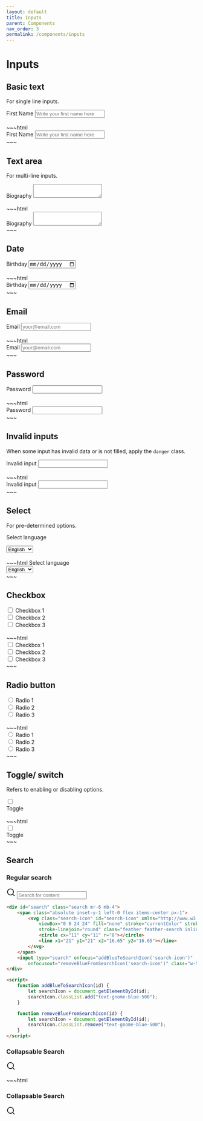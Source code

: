 ```yaml
---
layout: default
title: Inputs
parent: Components
nav_order: 3
permalink: /components/inputs
---
```


# Inputs

## Basic text
For single line inputs.  

<div class="flex flex-col w-1/2 my-4">
    <label for="first-name" >First Name</label>
    <input type="text" id="first-name" class="mt-2" placeholder="Write your first name here">
</div>
<br>
~~~html
<div class="flex flex-col w-1/2">
    <label for="first-name">First Name</label>
    <input type="text" id="first-name" class="mt-2" placeholder="Write your first name here">
</div>
~~~

## Text area
For multi-line inputs.  

<div class="flex flex-col my-4">
    <label for="message" >Biography</label>
    <textarea id="message" class="mt-2"></textarea>
</div>
<br>
~~~html
<div class="flex flex-col">
    <label for="message">Biography</label>
    <textarea id="message" class="mt-2"></textarea>
</div>
~~~

## Date

<div class="flex flex-col my-4">
    <label for="date">Birthday</label>
    <input type="date" class="mt-2" id="date">
</div>
<br>
~~~html
<div class="flex flex-col ">
    <label for="date">Birthday</label>
    <input type="date" class="mt-2" id="date">
</div>
~~~

## Email

<div class="flex flex-col w-1/2 my-4">
    <label for="email" >Email</label>
    <input type="email" class="mt-2" id="email" placeholder="your@email.com">
</div>
<br>
~~~html
<div class="flex flex-col w-1/2 my-4">
    <label for="email" >Email</label>
    <input type="email" class="mt-2" id="email" placeholder="your@email.com">
</div>
~~~

## Password

<div class="flex flex-col w-1/2 my-4">
    <label for="password" >Password</label>
    <input type="password" class="mt-2" id="password">
</div>
<br>
~~~html
<div class="flex flex-col w-1/2">
    <label for="password" >Password</label>
    <input type="password" class="mt-2" id="password">
</div>
~~~

## Invalid inputs
When some input has invalid data or is not filled, apply the `danger` class.  

<div class="flex flex-col w-1/2 my-4">
    <label for="invalid">Invalid input</label>
    <input type="email" class="mt-2 danger" id="invalid">
</div>
<br>
~~~html
<div class="flex flex-col w-1/2">
    <label for="invalid">Invalid input</label>
    <input type="email" class="mt-2 danger" id="invalid">
</div>
~~~

## Select
For pre-determined options.  

<label for="select" class="mt-6">Select language</label>
<div class="inline-block relative mt-2">
    <select class="w-auto form-select cursor-pointer pr-8">
        <option>English</option>
        <option>French</option>
        <option>Spanish</option>
    </select>
</div>
<br>
~~~html
<label for="select" class="mt-6">Select language</label>
<div class="inline-block relative mt-2">
    <select class="w-auto form-select cursor-pointer pr-8">
        <option>English</option>
        <option>French</option>
        <option>Spanish</option>
    </select>
</div>
~~~

## Checkbox

<div class="flex flex-col my-4">
    <div class="inline-flex items-center">
        <input type="checkbox" class="cursor-pointer" name="checkbox-group">
        <span class="ml-2">Checkbox 1</span>
    </div>
    <div class="inline-flex items-center">
        <input type="checkbox" class="cursor-pointer" name="checkbox-group">
        <span class="ml-2">Checkbox 2</span>
    </div>
    <div class="inline-flex items-center">
        <input type="checkbox" class="cursor-pointer" name="checkbox-group">
        <span class="ml-2">Checkbox 3</span>
    </div>
</div>
<br>
~~~html
<div class="flex flex-col">
    <div class="inline-flex items-center">
        <input type="checkbox" class="cursor-pointer" name="checkbox-group">
        <span class="ml-2">Checkbox 1</span>
    </div>
    <div class="inline-flex items-center">
        <input type="checkbox" class="cursor-pointer" name="checkbox-group">
        <span class="ml-2">Checkbox 2</span>
    </div>
    <div class="inline-flex items-center">
        <input type="checkbox" class="cursor-pointer" name="checkbox-group">
        <span class="ml-2">Checkbox 3</span>
    </div>
</div>
~~~

## Radio button

<div class="flex flex-col my-4">
    <div class="inline-flex items-center">
        <input type="radio" class="cursor-pointer" name="radio-group">
        <span class="ml-2">Radio 1</span>
    </div>
    <div class="inline-flex items-center">
        <input type="radio" class="cursor-pointer" name="radio-group">
        <span class="ml-2">Radio 2</span>
    </div>
    <div class="inline-flex items-center">
        <input type="radio" class="cursor-pointer" name="radio-group">
        <span class="ml-2">Radio 3</span>
    </div>
</div>
<br>
~~~html
<div class="flex flex-col">
    <div class="inline-flex items-center">
        <input type="radio" class="cursor-pointer" name="radio-group">
        <span class="ml-2">Radio 1</span>
    </div>
    <div class="inline-flex items-center">
        <input type="radio" class="cursor-pointer" name="radio-group">
        <span class="ml-2">Radio 2</span>
    </div>
    <div class="inline-flex items-center">
        <input type="radio" class="cursor-pointer" name="radio-group">
        <span class="ml-2">Radio 3</span>
    </div>
</div>
~~~

## Toggle/ switch
Refers to enabling or disabling options.

<div class="my-4">
    <div class="toggle">
        <input type="checkbox" name="toggle" id="toggle" class="toggle-checkbox" />
        <label for="toggle" class="toggle-label"></label>
    </div>
    <label for="toggle">Toggle</label>
</div>
<br>
~~~html
<div>
    <div class="toggle">
        <input type="checkbox" name="toggle" id="toggle" class="toggle-checkbox" />
        <label for="toggle" class="toggle-label"></label>
    </div>
    <label for="toggle">Toggle</label>
</div>
~~~

## Search

### Regular search

<div id="search" class="search mr-6 mb-4">
    <span class="absolute inset-y-1 left-0 flex items-center px-1">
        <svg class="search-icon" id="search-icon" xmlns="http://www.w3.org/2000/svg" width="24" height="24"
            viewBox="0 0 24 24" fill="none" stroke="currentColor" stroke-width="2" stroke-linecap="round"
            stroke-linejoin="round" class="feather feather-search inline-block">
            <circle cx="11" cy="11" r="8"></circle>
            <line x1="21" y1="21" x2="16.65" y2="16.65"></line>
        </svg>
    </span>
    <input type="search" onfocus="addBlueToSearchIcon('search-icon')"
        onfocusout="removeBlueFromSearchIcon('search-icon')" class="w-52" placeholder="Search for content">
</div>

<script>
    function addBlueToSearchIcon(id) {
        let searchIcon = document.getElementById(id);
        searchIcon.classList.add("text-gnome-blue-500");
    }

    function removeBlueFromSearchIcon(id) {
        let searchIcon = document.getElementById(id);
        searchIcon.classList.remove("text-gnome-blue-500");
    }
</script>
~~~html
<div id="search" class="search mr-6 mb-4">
    <span class="absolute inset-y-1 left-0 flex items-center px-1">
        <svg class="search-icon" id="search-icon" xmlns="http://www.w3.org/2000/svg" width="24" height="24"
            viewBox="0 0 24 24" fill="none" stroke="currentColor" stroke-width="2" stroke-linecap="round"
            stroke-linejoin="round" class="feather feather-search inline-block">
            <circle cx="11" cy="11" r="8"></circle>
            <line x1="21" y1="21" x2="16.65" y2="16.65"></line>
        </svg>
    </span>
    <input type="search" onfocus="addBlueToSearchIcon('search-icon')"
        onfocusout="removeBlueFromSearchIcon('search-icon')" class="w-52" placeholder="Search for content">
</div>

<script>
    function addBlueToSearchIcon(id) {
        let searchIcon = document.getElementById(id);
        searchIcon.classList.add("text-gnome-blue-500");
    }

    function removeBlueFromSearchIcon(id) {
        let searchIcon = document.getElementById(id);
        searchIcon.classList.remove("text-gnome-blue-500");
    }
</script>
~~~

<h3 class="mt-8 mb-4">Collapsable Search</h3>
<div id="search" class="search mr-6 mb-2">
    <span class="absolute inset-y-1 left-0 flex items-center px-1">
        <svg class="search-icon cursor-pointer" id="collapsable-search-icon"
        onclick="toggleSearchInputDisplay('collapsable-search')" xmlns="http://www.w3.org/2000/svg"
        width="24" height="24" viewBox="0 0 24 24" fill="none" stroke="currentColor" stroke-width="2"
        stroke-linecap="round" stroke-linejoin="round" class="feather feather-search">
            <circle cx="11" cy="11" r="8"></circle>
            <line x1="21" y1="21" x2="16.65" y2="16.65"></line>
        </svg>
    </span>
    <input type="search" id="collapsable-search" onfocus="addBlueToCollapsableSearchIcon('collapsable-search-icon')"
        onfocusout="removeBlueFromCollapsableSearchIcon('collapsable-search-icon')" class="w-52"
        placeholder="Search for content" style="display: none;">
</div>

<script>
    function toggleSearchInputDisplay(id) {
        let collapsableSearch = document.getElementById(id);
        console.log(collapsableSearch.style.display);
        if (collapsableSearch.style.display === "block") {
            hideSearchInput(id);
        } else {
            console.log("displaying");
            collapsableSearch.style.display = "block";
            collapsableSearch.focus();
            addBlueToCollapsableSearchIcon(id + "-icon");
        }
    }

    function hideSearchInput(id) {
        let collapsableSearch = document.getElementById(id);
        removeBlueFromCollapsableSearchIcon(id + "-icon");
        if (!collapsableSearch.value) {
            collapsableSearch.style.display = "none";
        }
    }

    function toggleSearchIconColor(id) {
        let searchIcon = document.getElementById(id);
        if (searchIcon.classList.contains("text-gnome-blue-500")) {
            removeBlueFromCollapsableSearchIcon(id);
        } else {
            addBlueToCollapsableSearchIcon(id);
        }
    }

    function addBlueToCollapsableSearchIcon(id) {
        let searchIcon = document.getElementById(id);
        searchIcon.classList.add("text-gnome-blue-500");
    }

    function removeBlueFromCollapsableSearchIcon(id) {
        let searchIcon = document.getElementById(id);
        searchIcon.classList.remove("text-gnome-blue-500");
    }
</script>
<br>
~~~html
<h3 class="mt-8 mb-4">Collapsable Search</h3>
<div id="search" class="search mr-6 mb-2">
    <span class="absolute inset-y-1 left-0 flex items-center px-1">
        <svg class="search-icon cursor-pointer" id="collapsable-search-icon"
        onclick="toggleSearchInputDisplay('collapsable-search')" xmlns="http://www.w3.org/2000/svg"
        width="24" height="24" viewBox="0 0 24 24" fill="none" stroke="currentColor" stroke-width="2"
        stroke-linecap="round" stroke-linejoin="round" class="feather feather-search">
            <circle cx="11" cy="11" r="8"></circle>
            <line x1="21" y1="21" x2="16.65" y2="16.65"></line>
        </svg>
    </span>
    <input type="search" id="collapsable-search" onfocus="addBlueToCollapsableSearchIcon('collapsable-search-icon')"
        onfocusout="removeBlueFromCollapsableSearchIcon('collapsable-search-icon')" class="w-52"
        placeholder="Search for content" style="display: none;">
</div>

<script>
    function toggleSearchInputDisplay(id) {
        let collapsableSearch = document.getElementById(id);
        console.log(collapsableSearch.style.display);
        if (collapsableSearch.style.display === "block") {
            hideSearchInput(id);
        } else {
            console.log("displaying");
            collapsableSearch.style.display = "block";
            collapsableSearch.focus();
            addBlueToCollapsableSearchIcon(id + "-icon");
        }
    }

    function hideSearchInput(id) {
        let collapsableSearch = document.getElementById(id);
        removeBlueFromCollapsableSearchIcon(id + "-icon");
        if (!collapsableSearch.value) {
            collapsableSearch.style.display = "none";
        }
    }

    function toggleSearchIconColor(id) {
        let searchIcon = document.getElementById(id);
        if (searchIcon.classList.contains("text-gnome-blue-500")) {
            removeBlueFromCollapsableSearchIcon(id);
        } else {
            addBlueToCollapsableSearchIcon(id);
        }
    }

    function addBlueToCollapsableSearchIcon(id) {
        let searchIcon = document.getElementById(id);
        searchIcon.classList.add("text-gnome-blue-500");
    }

    function removeBlueFromCollapsableSearchIcon(id) {
        let searchIcon = document.getElementById(id);
        searchIcon.classList.remove("text-gnome-blue-500");
    }
</script>
~~~